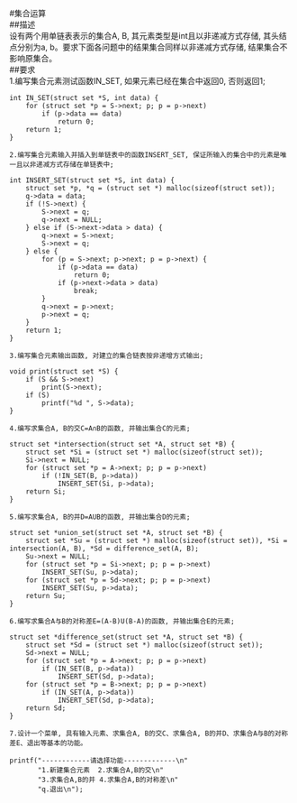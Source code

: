 #集合运算  
##描述  
设有两个用单链表表示的集合A, B, 其元素类型是int且以非递减方式存储, 其头结点分别为a, b。要求下面各问题中的结果集合同样以非递减方式存储, 结果集合不影响原集合。  
##要求  
    1.编写集合元素测试函数IN_SET, 如果元素已经在集合中返回0, 否则返回1;
```
int IN_SET(struct set *S, int data) {
    for (struct set *p = S->next; p; p = p->next)
        if (p->data == data)
            return 0;
    return 1;
}
```
    2.编写集合元素输入并插入到单链表中的函数INSERT_SET, 保证所输入的集合中的元素是唯一且以非递减方式存储在单链表中;
```
int INSERT_SET(struct set *S, int data) {
    struct set *p, *q = (struct set *) malloc(sizeof(struct set));
    q->data = data;
    if (!S->next) {
        S->next = q;
        q->next = NULL;
    } else if (S->next->data > data) {
        q->next = S->next;
        S->next = q;
    } else {
        for (p = S->next; p->next; p = p->next) {
            if (p->data == data)
                return 0;
            if (p->next->data > data)
                break;
        }
        q->next = p->next;
        p->next = q;
    }
    return 1;
}
```
    3.编写集合元素输出函数, 对建立的集合链表按非递增方式输出;
```
void print(struct set *S) {
    if (S && S->next)
        print(S->next);
    if (S)
        printf("%d ", S->data);
}
```
    4.编写求集合A, B的交C=A∩B的函数, 并输出集合C的元素;
```
struct set *intersection(struct set *A, struct set *B) {
    struct set *Si = (struct set *) malloc(sizeof(struct set));
    Si->next = NULL;
    for (struct set *p = A->next; p; p = p->next)
        if (!IN_SET(B, p->data))
            INSERT_SET(Si, p->data);
    return Si;
}
```
    5.编写求集合A, B的并D=AUB的函数, 并输出集合D的元素;
```
struct set *union_set(struct set *A, struct set *B) {
    struct set *Su = (struct set *) malloc(sizeof(struct set)), *Si = intersection(A, B), *Sd = difference_set(A, B);
    Su->next = NULL;
    for (struct set *p = Si->next; p; p = p->next)
        INSERT_SET(Su, p->data);
    for (struct set *p = Sd->next; p; p = p->next)
        INSERT_SET(Su, p->data);
    return Su;
}
```
    6.编写求集合A与B的对称差E=(A-B)U(B-A)的函数, 并输出集合E的元素;
```
struct set *difference_set(struct set *A, struct set *B) {
    struct set *Sd = (struct set *) malloc(sizeof(struct set));
    Sd->next = NULL;
    for (struct set *p = A->next; p; p = p->next)
        if (IN_SET(B, p->data))
            INSERT_SET(Sd, p->data);
    for (struct set *p = B->next; p; p = p->next)
        if (IN_SET(A, p->data))
            INSERT_SET(Sd, p->data);
    return Sd;
}
```
    7.设计一个菜单, 具有输入元素、求集合A, B的交C、求集合A, B的并D、求集合A与B的对称差E、退出等基本的功能。
```
printf("------------请选择功能-------------\n"
       "1.新建集合元素  2.求集合A,B的交\n"
       "3.求集合A,B的并 4.求集合A,B的对称差\n"
       "q.退出\n");
```
